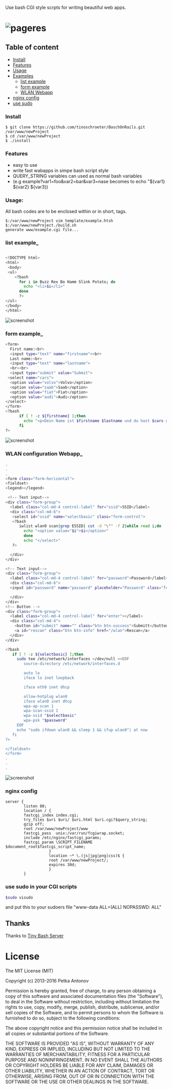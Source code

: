 Use bash CGI style scrpts for writing beautiful web apps.
# ![pageres](https://raw.githubusercontent.com/tinoschroeter/bash_on_steroids/master/static/like_a_boss.png)

## Table of content

-  [Install](#Install)
-  [Features](#Features)
-  [Usage](#Usage)
-  [Examples](#Examples)
    - [list example](#list-example_) 
    - [form example](#form-example_)
    - [WLAN Webapp](#WLAN-configuration-Webapp_)
-  [nginx config](#nginx-config)
-  [use sudo](#use-sudo-in-your-CGI-scripts)

### Install
```
$ git clone https://github.com/tinoschroeter/BaschOnRails.git /var/www/newProject
$ cd /var/www/newProject
$ ./install
```
### Features
- easy to use
- write fast wabapps in simpe bash script style
- QUERY_STRING variables can used as normal bash variables 
- (e.g example?var1=foo&var2=bar&var3=nase becomes to echo "${var1} ${var2} ${var3})

### Usage:
All bash codes are to be enclosed within <?bash ... ?> or in short, <? ... ?> tags. 
```
$:/var/www/newProject vim template/example.htsh
$:/var/www/newProject./build.sh 
generate www/example.cgi file...
```
### list example_
```sh

<!DOCTYPE html>
<html>
 <body>
 <ul>
    <?bash
      for i in Buzz Rex Bo Hamm Slink Potato; do 
        echo "<li>$i</li>"
      done
      ?>
</ul>
</body>
</html>
``` 
![screenshot](https://raw.githubusercontent.com/tinoschroeter/BaschOnRails/master/static/lists.png)

### form example_
```sh
<form>
  First name:<br>
  <input type="text" name="firstname"><br>
  Last name:<br>
  <input type="text" name="lastname">
  <br><br>
  <input type="submit" value="Submit">
 <select name="cars">
  <option value="volvo">Volvo</option>
  <option value="saab">Saab</option>
  <option value="fiat">Fiat</option>
  <option value="audi">Audi</option>
</select>
</form>
<?bash
      if [ ! -z ${firstname} ];then
        echo "<p>Dein Name ist $firstname $lastname und du hast $cars gewaehlt. </p>"
      fi
?>
```
![screenshot](https://raw.githubusercontent.com/tinoschroeter/BaschOnRails/master/static/form.png)
### WLAN configuration Webapp_

```sh
.
.
.
<form class="form-horizontal">
<fieldset>
<legend></legend>

 <!-- Text input-->
<div class="form-group">
  <label class="col-md-4 control-label" for="ssid">SSID</label>
  <div class="col-md-6">
   <select id="ssid" name="selectbasic" class="form-control">
   <?bash
      iwlist wlan0 scan|grep ESSID| cut -d "\"" -f 2|while read i;do
        echo "<option value="$i">$i</option>"
        done
        echo "</select>"
   ?>

  </div>
</div>

<!-- Text input-->
<div class="form-group">
  <label class="col-md-4 control-label" for="password">Password</label>
  <div class="col-md-6">
  <input id="password" name="password" placeholder="Password" class="form-control input-md" required="" type="password">

  </div>
</div>
<!-- Button -->
<div class="form-group">
  <label class="col-md-4 control-label" for="enter"></label>
  <div class="col-md-4">
    <button id="submit" name="" class="btn btn-success">Submitt</button>
    <a id="rescan" class="btn btn-info" href="/wlan">Rescan</a>
  </div>
</div>

<?bash
   if [ ! -z ${selectbasic} ];then
     sudo tee /etc/network/interfaces >/dev/null <<EOF
        source-directory /etc/network/interfaces.d

        auto lo 
        iface lo inet loopback

        iface eth0 inet dhcp

        allow-hotplug wlan0
        iface wlan0 inet dhcp
        wpa-ap-scan 1
        wpa-scan-ssid 1
        wpa-ssid "$selectbasic"
        wpa-psk "$password"
     EOF
     echo "sudo ifdown wlan0 && sleep 1 && ifup wlan0"| at now
   fi
?>

</fieldset>
</form>
.
.
.
```
![screenshot](https://raw.githubusercontent.com/tinoschroeter/bash_on_steroids/master/static/wlan.png)

### nginx config
```
server {
        listen 80;
        location / {
        fastcgi_index index.cgi;
        try_files $uri $uri/ $uri.html $uri.cgi?$query_string;
        gzip off;
        root /var/www/newProject/www
        fastcgi_pass  unix:/var/run/fcgiwrap.socket;
        include /etc/nginx/fastcgi_params;
        fastcgi_param \SCRIPT_FILENAME  $document_root$fastcgi_script_name;
                   }
                   location ~* \.(js|jpg|png|css)$ {
                   root /var/www/newProject/;
                   expires 30d;
                   }
        }  

```
### use sudo in your CGI scripts
```sh
$sudo visudo
```
and put this to your sudoers file "www-data ALL=(ALL) NOPASSWD: ALL"

## Thanks

Thanks to [Tiny Bash Server](https://github.com/sayanriju/Tiny-Bash-Server) 

# License

The MIT License (MIT)

Copyright (c) 2013-2016 Petka Antonov

Permission is hereby granted, free of charge, to any person obtaining a copy
of this software and associated documentation files (the "Software"), to deal
in the Software without restriction, including without limitation the rights
to use, copy, modify, merge, publish, distribute, sublicense, and/or sell
copies of the Software, and to permit persons to whom the Software is
furnished to do so, subject to the following conditions:

The above copyright notice and this permission notice shall be included in
all copies or substantial portions of the Software.

THE SOFTWARE IS PROVIDED "AS IS", WITHOUT WARRANTY OF ANY KIND, EXPRESS OR
IMPLIED, INCLUDING BUT NOT LIMITED TO THE WARRANTIES OF MERCHANTABILITY,
FITNESS FOR A PARTICULAR PURPOSE AND NONINFRINGEMENT.  IN NO EVENT SHALL THE
AUTHORS OR COPYRIGHT HOLDERS BE LIABLE FOR ANY CLAIM, DAMAGES OR OTHER
LIABILITY, WHETHER IN AN ACTION OF CONTRACT, TORT OR OTHERWISE, ARISING FROM,
OUT OF OR IN CONNECTION WITH THE SOFTWARE OR THE USE OR OTHER DEALINGS IN
THE SOFTWARE.
